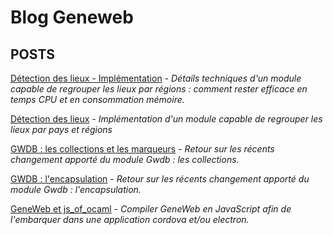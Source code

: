 # Blog Geneweb

## POSTS

[Détection des lieux -
Implémentation](/posts/2019-07-27-detection-des-lieux-implementation/) -
_Détails techniques d'un module capable de regrouper les lieux par
régions : comment rester efficace en temps CPU et en
consommation mémoire._

[Détection des lieux](/posts/2019-07-22-detection-des-lieux/) -
_Implémentation d'un module capable de regrouper les lieux par pays et
régions_

[GWDB : les collections et les
marqueurs](/posts/2019-07-21-gwdb-collections/) -
_Retour sur les récents changement apporté du module Gwdb : les
collections._

[GWDB :
l'encapsulation](/posts/2019-07-20-gwdb-encapsulation/) -
_Retour sur les récents changement apporté du module Gwdb :
l'encapsulation._

[GeneWeb et js_of_ocaml](/posts/2018-10-26-geneweb-js_of_ocaml/) -
_Compiler GeneWeb en JavaScript afin de l'embarquer dans une
application cordova et/ou electron._
